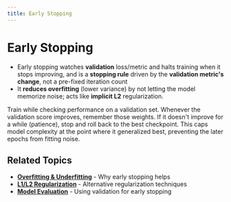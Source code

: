 ```yaml
---
title: Early Stopping
---
```


# Early Stopping

- Early stopping watches **validation** loss/metric and halts training when it stops improving, and is a **stopping rule** driven by the **validation metric's change**, not a pre-fixed iteration count
- It **reduces overfitting** (lower variance) by not letting the model memorize noise; acts like **implicit L2** regularization.

Train while checking performance on a validation set. Whenever the validation score improves, remember those weights. If it doesn't improve for a while (patience), stop and roll back to the best checkpoint. This caps model complexity at the point where it generalized best, preventing the later epochs from fitting noise.

## Related Topics

- **[Overfitting & Underfitting](overfitting_underfitting.md)** - Why early stopping helps
- **[L1/L2 Regularization](l1_l2_regularization.md)** - Alternative regularization techniques
- **[Model Evaluation](../model_evaluation/evaluation_methods.md)** - Using validation for early stopping
